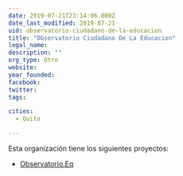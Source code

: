 ```yaml
---
date: 2019-07-21T23:14:06.000Z
date_last_modified: 2019-07-21
uid: observatorio-ciudadano-de-la-educacion
title: "Observatorio Ciudadano De La Educacion"
legal_name: 
description: ""
org_type: Otro
website: 
year_founded: 
facebook: 
twitter: 
tags:

cities: 
  - Quito

---
```


Esta organización tiene los siguientes proyectos:

- [Observatorio.Eq](/i/observatorio-eq.html)
